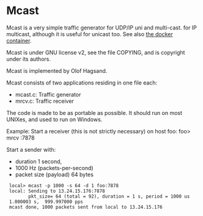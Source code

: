 # Mcast

Mcast is a very simple traffic generator for UDP/IP uni and multi-cast.
for IP multicast, although it is useful for unicast too.  See also [the docker container](docker).

Mcast is under GNU license v2, see the file COPYING, and is copyright under its authors.  

Mcast is implemented by Olof Hagsand.

Mcast consists of two applications residing in one file each: 
- mcast.c: Traffic generator 
- mrcv.c: Traffic receiver

The code is made to be as portable as possible. It should run on most
UNIXes, and used to run on Windows.

Example:
Start a receiver (this is not strictly necessary) on host foo:
foo> mrcv :7878

Start a sender with:
- duration 1 second, 
- 1000 Hz (packets-per-second)
- packet size (payload) 64 bytes
```
 local> mcast -p 1000 -s 64 -d 1 foo:7878
 local: Sending to 13.24.15.176:7878
        pkt_size= 64 (total = 92), duration = 1 s, period = 1000 us
 1.000003 s,  999.997000 pps
 mcast done, 1000 packets sent from local to 13.24.15.176
```


